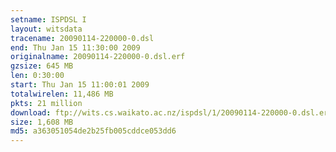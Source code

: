 ```yaml
---
setname: ISPDSL I
layout: witsdata
tracename: 20090114-220000-0.dsl
end: Thu Jan 15 11:30:00 2009
originalname: 20090114-220000-0.dsl.erf
gzsize: 645 MB
len: 0:30:00
start: Thu Jan 15 11:00:01 2009
totalwirelen: 11,486 MB
pkts: 21 million
download: ftp://wits.cs.waikato.ac.nz/ispdsl/1/20090114-220000-0.dsl.erf.gz
size: 1,608 MB
md5: a363051054de2b25fb005cddce053dd6
---
```

